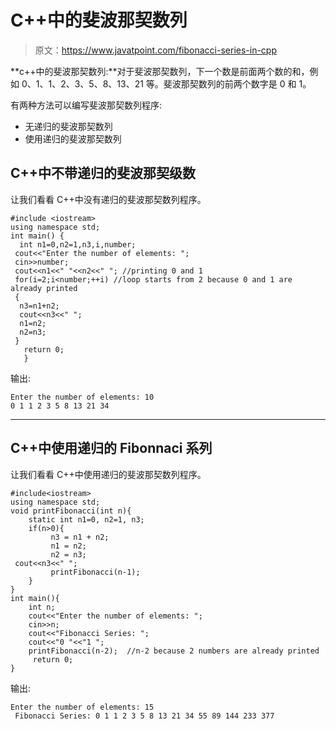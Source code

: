 # C++中的斐波那契数列

> 原文：<https://www.javatpoint.com/fibonacci-series-in-cpp>

**c++中的斐波那契数列:**对于斐波那契数列，下一个数是前面两个数的和，例如 0、1、1、2、3、5、8、13、21 等。斐波那契数列的前两个数字是 0 和 1。

有两种方法可以编写斐波那契数列程序:

*   无递归的斐波那契数列
*   使用递归的斐波那契数列

## C++中不带递归的斐波那契级数

让我们看看 C++中没有递归的斐波那契数列程序。

```
#include <iostream>
using namespace std;
int main() {
  int n1=0,n2=1,n3,i,number;  
 cout<<"Enter the number of elements: ";  
 cin>>number;  
 cout<<n1<<" "<<n2<<" "; //printing 0 and 1  
 for(i=2;i<number;++i) //loop starts from 2 because 0 and 1 are already printed  
 {  
  n3=n1+n2;  
  cout<<n3<<" ";  
  n1=n2;  
  n2=n3;  
 }  
   return 0;
   }

```

输出:

```
Enter the number of elements: 10
0 1 1 2 3 5 8 13 21 34 

```

* * *

## C++中使用递归的 Fibonnaci 系列

让我们看看 C++中使用递归的斐波那契数列程序。

```
#include<iostream>  
using namespace std;    
void printFibonacci(int n){  
    static int n1=0, n2=1, n3;  
    if(n>0){  
         n3 = n1 + n2;  
         n1 = n2;  
         n2 = n3;  
 cout<<n3<<" ";  
         printFibonacci(n-1);  
    }  
}  
int main(){  
    int n;  
    cout<<"Enter the number of elements: ";  
    cin>>n;  
    cout<<"Fibonacci Series: ";  
    cout<<"0 "<<"1 ";
    printFibonacci(n-2);  //n-2 because 2 numbers are already printed  
     return 0;
}

```

输出:

```
Enter the number of elements: 15 
 Fibonacci Series: 0 1 1 2 3 5 8 13 21 34 55 89 144 233 377

```